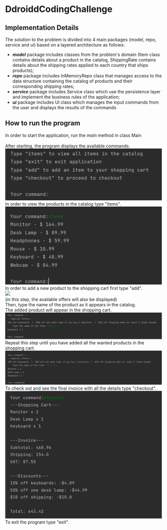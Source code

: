 # DdroiddCodingChallenge

## Implementation Details
The solution to the problem is divided into 4 main packages (model, repo, service and ui) 
based on a layered architecture as follows:<br>
- <i><b>model</b></i> package includes classes from the problem's domain (Item class contains details about
a product in the catalog, ShippingRate contains details about the shipping rates applied
to each country that ships products);
- <i><b>repo</b></i> package includes InMemoryRepo class that manages access to the data
structure containing the catalog of products and their corresponding shipping rates;
- <i><b>service</b></i> package includes Service class which use the persistence layer and
implement the business rules of the application;
- <i><b>ui</b></i> package includes UI class which manages the input commands from the user
and displays the results of the commands

## How to run the program
In order to start the application, run the <i>main</i> method in class Main<br>
<br>
After starting, the program displays the available commands.<br>
![](./images/ddcc1.png)<br>
In order to view the products in the catalog type "items".<br>
![](./images/ddcc2.png)<br>
In order to add a new product to the shopping cart first type "add".<br>
![](.images/ddcc3.png)<br>
(in this step, the available offers will also be displayed)<br>
Then, type the name of the product as it appears in the catalog.<br>
The added product will appear in the shopping cart.<br>
![](./images/ddcc4.png)<br>
Repeat this step until you have added all the wanted products in the shopping cart.<br>
![](./images/ddcc5.png)<br>
To check out and see the final invoice with all the details type "checkout".<br>
![](./images/ddcc6.png)<br>
To exit the program type "exit".
